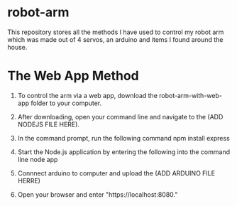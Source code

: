 # robot-arm

This repository stores all the methods I have used to control my robot arm which was made out of 4 servos, an arduino and items I found around the house. 

# The Web App Method

1. To control the arm via a web app, download the robot-arm-with-web-app folder to your computer.

2. After downloading, open your command line and navigate to the (ADD NODEJS FILE HERE).

3. In the command prompt, run the following command 
npm install express

4. Start the Node.js application by entering the following into the command line
node app

5.  Connnect arduino to computer and upload the (ADD ARDUINO FILE HERRE)

6. Open your browser and enter "https://localhost:8080."
